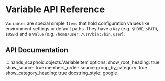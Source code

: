 # Variable API Reference

`Variables` are special simple `Items` that hold configuration values like environment settings or default paths. They have a `Key` (e.g. `$HOME`, `$PATH`, `$USER`) and a `Value` (e.g. `/home/user`, `/usr/bin:/bin`, `user`).

## API Documentation

::: hands_scaphoid.objects.VariableItem
    options:
      show_root_heading: true
      show_source: true
      members_order: source
      group_by_category: true
      show_category_heading: true
      docstring_style: google
